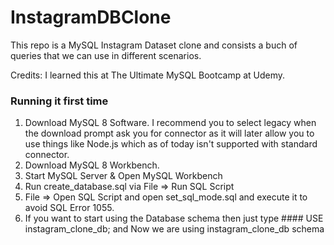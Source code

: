 # InstagramDBClone
This repo is a MySQL Instagram Dataset clone and consists a buch of queries that we can use in different scenarios.

Credits: I learned this at The Ultimate MySQL Bootcamp at Udemy.


### Running it first time
1. Download MySQL 8 Software. I recommend you to select legacy when the download prompt ask you for connector as it will later allow you to use things like Node.js which as of today isn't supported with standard connector.
2. Download MySQL 8 Workbench.
3. Start MySQL Server & Open MySQL Workbench
4. Run create_database.sql via File => Run SQL Script
5. File => Open SQL Script and open set_sql_mode.sql and execute it to avoid SQL Error 1055.
6. If you want to start using the Database schema then just type #### USE instagram_clone_db; 
and Now we are using instagram_clone_db schema
